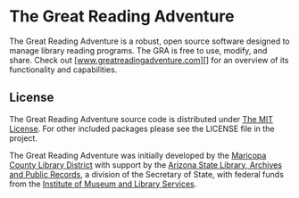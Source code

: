 ﻿# The Great Reading Adventure
The Great Reading Adventure is a robust, open source software designed to manage library reading
programs. The GRA is free to use, modify, and share. Check out [www.greatreadingadventure.com][] for
an overview of its functionality and capabilities.

## License

The Great Reading Adventure source code is distributed under [The MIT License][]. For other included
packages please see the LICENSE file in the project.

The Great Reading Adventure was initially developed by the [Maricopa County Library District][] with
support by the [Arizona State Library, Archives and Public Records][], a division of the Secretary
of State, with federal funds from the [Institute of Museum and Library Services][].

[www.greatreadingadventure.com]: http://www.greatreadingadventure.com/
[The MIT License]: http://opensource.org/licenses/MIT
[Maricopa County Library District]: http://www.mcldaz.org/
[Arizona State Library, Archives and Public Records]: http://www.azlibrary.gov/
[Institute of Museum and Library Services]: http://www.imls.gov/